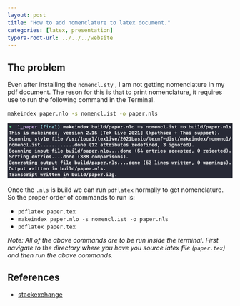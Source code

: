 ```yaml
---
layout: post
title: "How to add nomenclature to latex document."
categories: [latex, presentation]
typora-root-url: ../../../website
---
```


## The problem 

Even after installing the `nomencl.sty` , I am not getting nomenclature in my pdf document. The reson for this is that to print nomenclature, it requires use to run the following command in the Terminal.

```bash
makeindex paper.nlo -s nomencl.ist -o paper.nls
```

![image-20211108111443455](/assets/images/image-20211108111443455.png)

Once the `.nls` is build we can run `pdflatex` normally to get nomenclature. So the proper order of commands to run is:

- `pdflatex paper.tex`
- `makeindex paper.nlo -s nomencl.ist -o paper.nls`
- `pdflatex paper.tex`

*Note: All of the above commands are to be run inside the terminal. First navigate to the directory where you have you source latex file (`paper.tex`) and then run the above commands.*

## References

- [stackexchange](https://tex.stackexchange.com/questions/62061/problem-with-the-nomenclature)

